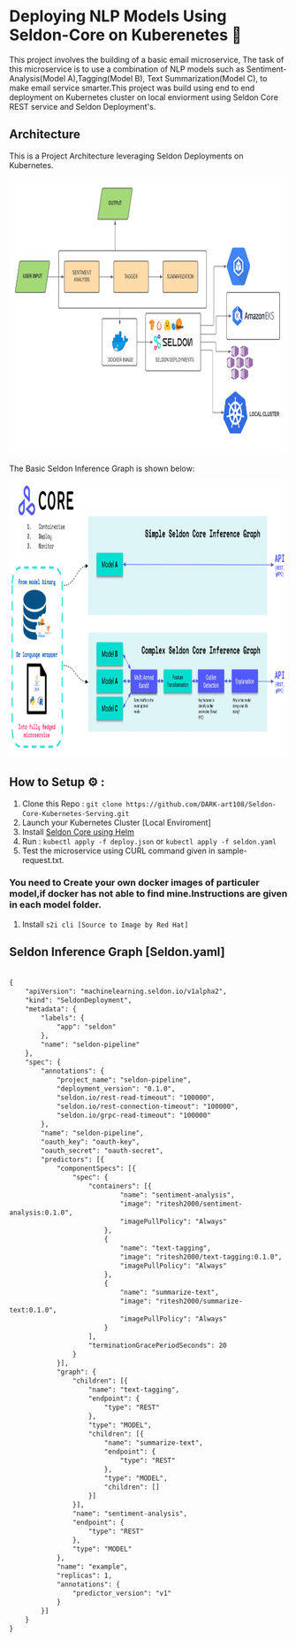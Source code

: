 # Deploying NLP Models Using Seldon-Core on Kuberenetes 🚢

This project involves the building of a basic email microservice, The task of this microservice is to use a combination of NLP models such as Sentiment-Analysis(Model A),Tagging(Model B), 
Text Summarization(Model C), to make email service smarter.This project was build using end to end deployment on Kubernetes cluster on local enviorment using Seldon Core REST service and Seldon Deployment's.

## Architecture

This is a Project Architecture leveraging Seldon Deployments on Kubernetes.

<p align="center">
  <img width="900" height="500" src="utils/arch.png">
</p>

The Basic Seldon Inference Graph is shown below:

<p align="center">
  <img width="900" height="500" src="utils/seldond.jpg">
</p>

## How to Setup ⚙️ :

1. Clone this Repo : `git clone https://github.com/DARK-art108/Seldon-Core-Kubernetes-Serving.git`
2. Launch your Kubernetes Cluster [Local Enviroment]
3. Install [Seldon Core using Helm](https://docs.seldon.io/projects/seldon-core/en/latest/workflow/install.html) 
4. Run : `kubectl apply -f deploy.json` or `kubectl apply -f seldon.yaml`
5. Test the microservice using CURL command given in sample-request.txt.

### You need to Create your own docker images of particuler model,if docker has not able to find mine.Instructions are given in each model folder.
1. Install `s2i cli [Source to Image by Red Hat]`

## Seldon Inference Graph [Seldon.yaml]

```

{
    "apiVersion": "machinelearning.seldon.io/v1alpha2",
    "kind": "SeldonDeployment",
    "metadata": {
        "labels": {
            "app": "seldon"
        },
        "name": "seldon-pipeline"
    },
    "spec": {
        "annotations": {
            "project_name": "seldon-pipeline",
            "deployment_version": "0.1.0",
            "seldon.io/rest-read-timeout": "100000",
            "seldon.io/rest-connection-timeout": "100000",
            "seldon.io/grpc-read-timeout": "100000"
        },
        "name": "seldon-pipeline",
        "oauth_key": "oauth-key",
        "oauth_secret": "oauth-secret",
        "predictors": [{
            "componentSpecs": [{
                "spec": {
                    "containers": [{
                            "name": "sentiment-analysis",
                            "image": "ritesh2000/sentiment-analysis:0.1.0",
                            "imagePullPolicy": "Always"
                        },
                        {
                            "name": "text-tagging",
                            "image": "ritesh2000/text-tagging:0.1.0",
                            "imagePullPolicy": "Always"
                        },
                        {
                            "name": "summarize-text",
                            "image": "ritesh2000/summarize-text:0.1.0",
                            "imagePullPolicy": "Always"
                        }
                    ],
                    "terminationGracePeriodSeconds": 20
                }
            }],
            "graph": {
                "children": [{
                    "name": "text-tagging",
                    "endpoint": {
                        "type": "REST"
                    },
                    "type": "MODEL",
                    "children": [{
                        "name": "summarize-text",
                        "endpoint": {
                            "type": "REST"
                        },
                        "type": "MODEL",
                        "children": []
                    }]
                }],
                "name": "sentiment-analysis",
                "endpoint": {
                    "type": "REST"
                },
                "type": "MODEL"
            },
            "name": "example",
            "replicas": 1,
            "annotations": {
                "predictor_version": "v1"
            }
        }]
    }
}

```




